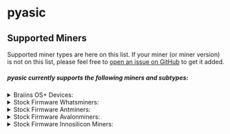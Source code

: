 # pyasic
## Supported Miners

Supported miner types are here on this list.  If your miner (or miner version) is not on this list, please feel free to [open an issue on GitHub](https://github.com/UpstreamData/pyasic/issues) to get it added.

##### pyasic currently supports the following miners and subtypes:
<style>
details {
    margin:0px;
    padding-top:0px;
    padding-bottom:0px;
}
</style>
<details style="margin:0px; padding-top:0px; padding-bottom:0px;">
<summary>Braiins OS+ Devices:</summary>
    <ul>
        <details>
            <summary>X19 Series:</summary>
                <ul>
                    <li><a href="../antminer/X19#s19-bos">S19</a></li>
                    <li><a href="../antminer/X19#s19-pro-bos">S19 Pro</a></li>
                    <li><a href="../antminer/X19#s19j-bos">S19j</a></li>
                    <li><a href="../antminer/X19#s19j-pro-bos">S19j Pro</a></li>
                    <li><a href="../antminer/X19#t19-bos">T19</a></li>
                </ul>
        </details>
        <details>
            <summary>X17 Series:</summary>
                <ul>
                    <li><a href="../antminer/X17#s17-bos">S17</a></li>
                    <li><a href="../antminer/X17#s17-plus-bos">S17+</a></li>
                    <li><a href="../antminer/X17#s17-pro-bos">S17 Pro</a></li>
                    <li><a href="../antminer/X17#s17e-bos">S17e</a></li>
                    <li><a href="../antminer/X17#t17-bos">T17</a></li>
                    <li><a href="../antminer/X17#t17-plus-bos">T17+</a></li>
                    <li><a href="../antminer/X17#t17e-bos">T17e</a></li>
                </ul>
        </details>
        <details>
            <summary>X9 Series:</summary>
                <ul>
                    <li><a href="../antminer/X9#s9-bos">S9</a></li>
                    <li><a href="../antminer/X9#s9-bos">S9i</a></li>
                    <li><a href="../antminer/X9#s9-bos">S9j</a></li>
                </ul>
        </details>
    </ul>
</details>
<details>
<summary>Stock Firmware Whatsminers:</summary>
    <ul>
        <details>
        <summary>M5X Series:</summary>
            <ul>
                <details>
                    <summary><a href="../whatsminer/M5X/#m50">M50</a></summary>
                        <ul>
                            <li><a href="../whatsminer/M5X/#m50vh50">VH50</a></li>
                        </ul>
                </details>
            </ul>
        </details>
        <details>
        <summary>M3X Series:</summary>
            <ul>
                <details>
                    <summary><a href="../whatsminer/M3X/#m30s">M30S</a></summary>
                        <ul>
                            <li><a href="../whatsminer/M3X/#m30sve10">VE10</a></li>
                            <li><a href="../whatsminer/M3X/#m30svg20">VG20</a></li>
                            <li><a href="../whatsminer/M3X/#m30sve20">VE20</a></li>
                            <li><a href="../whatsminer/M3X/#m30sv50">V50</a></li>
                        </ul>
                </details>
                <details>
                    <summary><a href="../whatsminer/M3X/#m30s_1">M30S+</a></summary>
                        <ul>
                            <li><a href="../whatsminer/M3X/#m30svf20">VF20</a></li>
                            <li><a href="../whatsminer/M3X/#m30sve40">VE40</a></li>
                            <li><a href="../whatsminer/M3X/#m30svg60">VG60</a></li>
                        </ul>
                </details>
                <details>
                    <summary><a href="../whatsminer/M3X/#m30s_2">M30S++</a></summary>
                        <ul>
                            <li><a href="../whatsminer/M3X/#m30svg30">VG30</a></li>
                            <li><a href="../whatsminer/M3X/#m30svg40">VG40</a></li>
                            <li><a href="../whatsminer/M3X/#m30svh60">VH60</a></li>
                        </ul>
                </details>
                <details>
                    <summary><a href="../whatsminer/M3X/#m31s">M31S</a></summary>
                    <summary><a href="../whatsminer/M3X/#m31sv10">M31SV10</a></summary>
                    <summary><a href="../whatsminer/M3X/#m31sv60">M31SV60</a></summary>
                    <summary><a href="../whatsminer/M3X/#m31sv70">M31SV70</a></summary>
                </details>
                <details>
                    <summary><a href="../whatsminer/M3X/#m31s_1">M31S+</a></summary>
                        <ul>
                            <li><a href="../whatsminer/M3X/#m31sve20">VE20</a></li>
                            <li><a href="../whatsminer/M3X/#m31sv30">V30</a></li>
                            <li><a href="../whatsminer/M3X/#m31sv40">V40</a></li>
                            <li><a href="../whatsminer/M3X/#m31sv60">V60</a></li>
                            <li><a href="../whatsminer/M3X/#m31sv80">V80</a></li>
                            <li><a href="../whatsminer/M3X/#m31sv90">V90</a></li>
                        </ul>
                </details>
                <details>
                    <summary><a href="../whatsminer/M3X/#m32">M32</a></summary>
                        <ul>
                            <li><a href="../whatsminer/M3X/#m32v20">V20</a></li>
                        </ul>
                </details>
                <details>
                    <summary><a href="../whatsminer/M3X/#m32s">M32S</a></summary>
                </details>
                <details>
                    <summary><a href="../whatsminer/M3X/#m34s">M34S+</a></summary>
                        <ul>
                            <li><a href="../whatsminer/M3X/#m34sve10">VE10</a></li>
                        </ul>
                </details>
            </ul>
        </details>
        <details>
        <summary>M2X Series:</summary>
            <ul>
                <details>
                    <summary><a href="../whatsminer/M2X/#m20">M20</a></summary>
                        <ul>
                            <li><a href="../whatsminer/M2X/#m20v10">V10</a></li>
                        </ul>
                </details>
                <details>
                    <summary><a href="../whatsminer/M2X/#m20s">M20S</a></summary>
                        <ul>
                            <li><a href="../whatsminer/M2X/#m20sv10">V10</a></li>
                            <li><a href="../whatsminer/M2X/#m20sv20">V20</a></li>
                        </ul>
                </details>
                <details>
                    <summary><a href="../whatsminer/M2X/#m20s_1">M20S+</a></summary>
                </details>
                <details>
                    <summary><a href="../whatsminer/M2X/#m21">M21</a></summary>
                </details>
                <details>
                    <summary><a href="../whatsminer/M2X/#m21s">M21S</a></summary>
                        <ul>
                            <li><a href="../whatsminer/M2X/#m21sv20">V20</a></li>
                            <li><a href="../whatsminer/M2X/#m21sv60">V60</a></li>
                        </ul>
                </details>
                <details>
                    <summary><a href="../whatsminer/M2X/#m21s_1">M21S+</a></summary>
                </details>
            </ul>
        </details>
    </ul>
</details>
<details>
<summary>Stock Firmware Antminers:</summary>
    <ul>
        <details>
        <summary>X19 Series:</summary>
            <ul>
                <li><a href="../antminer/X19/#s19">S19</a></li>
                <li><a href="../antminer/X19/#s19-pro">S19 Pro</a></li>
                <li><a href="../antminer/X19/#s19a">S19a</a></li>
                <li><a href="../antminer/X19/#s19j">S19j</a></li>
                <li><a href="../antminer/X19/#s19j-pro">S19j Pro</a></li>
                <li><a href="../antminer/X19/#s19-xp">S19 XP</a></li>
                <li><a href="../antminer/X19/#t19">T19</a></li>
            </ul>
        </details>
        <details>
        <summary>X17 Series:</summary>
            <ul>
                <li><a href="../antminer/X17/#s17">S17</a></li>
                <li><a href="../antminer/X17/#s17_1">S17+</a></li>
                <li><a href="../antminer/X17/#s17-pro">S17 Pro</a></li>
                <li><a href="../antminer/X17/#s17e">S17e</a></li>
                <li><a href="../antminer/X17/#t17">T17</a></li>
                <li><a href="../antminer/X17/#t17_1">T17+</a></li>
                <li><a href="../antminer/X17/#t17e">T17e</a></li>
            </ul>
        </details>
        <details>
        <summary>X9 Series:</summary>
            <ul>
                <li><a href="../antminer/X9/#s9">S9</a></li>
                <li><a href="../antminer/X9/#s9i">S9i</a></li>
                <li><a href="../antminer/X9/#t9">T9</a></li>
            </ul>
        </details>
    </ul>
</details>
<details>
<summary>Stock Firmware Avalonminers:</summary>
    <ul>
        <details>
        <summary>A7X Series:</summary>
            <ul>
                <li><a href="../avalonminer/A7X/#a721">A721</a></li>
                <li><a href="../avalonminer/A7X/#a741">A741</a></li>
                <li><a href="../avalonminer/A7X/#a761">A761</a></li>
            </ul>
        </details>
        <details>
        <summary>A8X Series:</summary>
            <ul>
                <li><a href="../avalonminer/A8X/#a821">A821</a></li>
                <li><a href="../avalonminer/A8X/#a841">A841</a></li>
                <li><a href="../avalonminer/A8X/#a851">A851</a></li>
            </ul>
        </details>
        <details>
        <summary>A9X Series:</summary>
            <ul>
                <li><a href="../avalonminer/A9X/#a921">A921</a></li>
            </ul>
        </details>
        <details>
        <summary>A10X Series:</summary>
            <ul>
                <li><a href="../avalonminer/A10X/#a1026">A1026</a></li>
                <li><a href="../avalonminer/A10X/#a1047">A1047</a></li>
                <li><a href="../avalonminer/A10X/#a1066">A1066</a></li>
            </ul>
        </details>
    </ul>
</details>
<details>
<summary>Stock Firmware Innosilicon Miners:</summary>
    <ul>
        <details>
        <summary>T3X Series:</summary>
            <ul>
                <li><a href="../innosilicon/T3X/#t3h">T3H+</a></li>
            </ul>
        </details>
    </ul>
</details>
